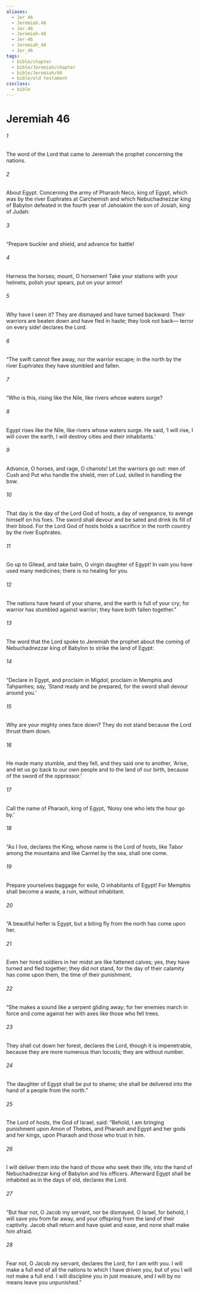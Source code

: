 ```yaml
---
aliases:
  - Jer 46
  - Jeremiah.46
  - Jer.46
  - Jeremiah-46
  - Jer-46
  - Jeremiah_46
  - Jer_46
tags:
  - bible/chapter
  - bible/Jeremiah/chapter
  - bible/Jeremiah/46
  - bible/old testament
cssclass:
  - bible
---
```


# Jeremiah 46

###### 1
The word of the Lord that came to Jeremiah the prophet concerning the nations.
###### 2
About Egypt. Concerning the army of Pharaoh Neco, king of Egypt, which was by the river Euphrates at Carchemish and which Nebuchadnezzar king of Babylon defeated in the fourth year of Jehoiakim the son of Josiah, king of Judah:
###### 3
“Prepare buckler and shield, and advance for battle!
###### 4
Harness the horses; mount, O horsemen! Take your stations with your helmets,   polish your spears, put on your armor!
###### 5
Why have I seen it? They are dismayed and have turned backward. Their warriors are beaten down and have fled in haste;   they look not back—   terror on every side! declares the Lord.
###### 6
“The swift cannot flee away, nor the warrior escape;   in the north by the river Euphrates   they have stumbled and fallen.
###### 7
“Who is this, rising like the Nile, like rivers whose waters surge?
###### 8
Egypt rises like the Nile, like rivers whose waters surge. He said, ‘I will rise, I will cover the earth, I will destroy cities and their inhabitants.’
###### 9
Advance, O horses, and rage, O chariots! Let the warriors go out: men of Cush and Put who handle the shield,   men of Lud, skilled in handling the bow.
###### 10
That day is the day of the Lord God of hosts,   a day of vengeance,   to avenge himself on his foes.   The sword shall devour and be sated and drink its fill of their blood. For the Lord God of hosts holds a sacrifice   in the north country by the river Euphrates.
###### 11
Go up to Gilead, and take balm, O virgin daughter of Egypt! In vain you have used many medicines;   there is no healing for you.
###### 12
The nations have heard of your shame, and the earth is full of your cry;   for warrior has stumbled against warrior; they have both fallen together.”
###### 13
The word that the Lord spoke to Jeremiah the prophet about the coming of Nebuchadnezzar king of Babylon to strike the land of Egypt:
###### 14
“Declare in Egypt, and proclaim in Migdol; proclaim in Memphis and Tahpanhes; say, ‘Stand ready and be prepared, for the sword shall devour around you.’
###### 15
Why are your mighty ones face down? They do not stand because the Lord thrust them down.
###### 16
He made many stumble, and they fell, and they said one to another, ‘Arise, and let us go back to our own people and to the land of our birth,   because of the sword of the oppressor.’
###### 17
Call the name of Pharaoh, king of Egypt, ‘Noisy one who lets the hour go by.’
###### 18
“As I live, declares the King,   whose name is the Lord of hosts, like Tabor among the mountains and like Carmel by the sea, shall one come.
###### 19
Prepare yourselves baggage for exile, O inhabitants of Egypt! For Memphis shall become a waste, a ruin, without inhabitant.
###### 20
“A beautiful heifer is Egypt, but a biting fly from the north has come upon her.
###### 21
Even her hired soldiers in her midst are like fattened calves; yes, they have turned and fled together; they did not stand, for the day of their calamity has come upon them,   the time of their punishment.
###### 22
“She makes a sound like a serpent gliding away; for her enemies march in force and come against her with axes   like those who fell trees.
###### 23
They shall cut down her forest, declares the Lord, though it is impenetrable, because they are more numerous than locusts; they are without number.
###### 24
The daughter of Egypt shall be put to shame; she shall be delivered into the hand of a people from the north.”
###### 25
The Lord of hosts, the God of Israel, said: “Behold, I am bringing punishment upon Amon of Thebes, and Pharaoh and Egypt and her gods and her kings, upon Pharaoh and those who trust in him.
###### 26
I will deliver them into the hand of those who seek their life, into the hand of Nebuchadnezzar king of Babylon and his officers. Afterward Egypt shall be inhabited as in the days of old, declares the Lord.
###### 27
“But fear not, O Jacob my servant, nor be dismayed, O Israel, for behold, I will save you from far away, and your offspring from the land of their captivity. Jacob shall return and have quiet and ease, and none shall make him afraid.
###### 28
Fear not, O Jacob my servant, declares the Lord, for I am with you. I will make a full end of all the nations to which I have driven you, but of you I will not make a full end.   I will discipline you in just measure, and I will by no means leave you unpunished.”


